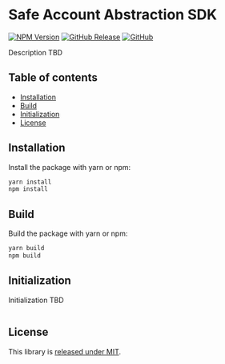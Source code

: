 # Safe Account Abstraction SDK

[![NPM Version](https://badge.fury.io/js/%40safe-global%2Faccount-abstraction.svg)](https://badge.fury.io/js/%40safe-global%2Faccount-abstraction)
[![GitHub Release](https://img.shields.io/github/release/safe-global/account-abstraction-sdk.svg?style=flat)](https://github.com/safe-global/account-abstraction-sdk/releases)
[![GitHub](https://img.shields.io/github/license/safe-global/account-abstraction-sdk)](https://github.com/safe-global/account-abstraction-sdk/blob/main/LICENSE.md)

Description TBD

## Table of contents

- [Installation](#installation)
- [Build](#build)
- [Initialization](#initialization)
- [License](#license)

## <a name="installation">Installation</a>

Install the package with yarn or npm:

```bash
yarn install
npm install
```

## <a name="build">Build</a>

Build the package with yarn or npm:

```bash
yarn build
npm build
```

## <a name="initialization">Initialization</a>

Initialization TBD

```js

```

## <a name="license">License</a>

This library is [released under MIT](https://github.com/safe-global/account-abstraction-sdk/blob/main/LICENSE.md).
